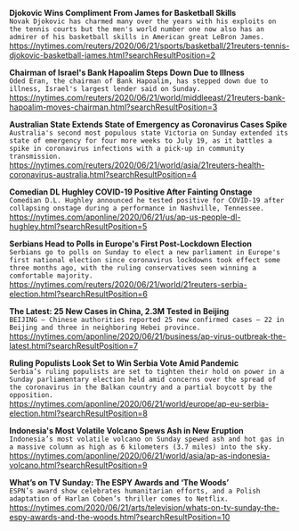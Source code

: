 **Djokovic Wins Compliment From James for Basketball Skills**\
`Novak Djokovic has charmed many over the years with his exploits on the tennis courts but the men's world number one now also has an admirer of his basketball skills in American great LeBron James.`\
https://nytimes.com/reuters/2020/06/21/sports/basketball/21reuters-tennis-djokovic-basketball-james.html?searchResultPosition=2

**Chairman of Israel's Bank Hapoalim Steps Down Due to Illness**\
`Oded Eran, the chairman of Bank Hapoalim, has stepped down due to illness, Israel's largest lender said on Sunday.`\
https://nytimes.com/reuters/2020/06/21/world/middleeast/21reuters-bank-hapoalim-moves-chairman.html?searchResultPosition=3

**Australian State Extends State of Emergency as Coronavirus Cases Spike**\
`Australia's second most populous state Victoria on Sunday extended its state of emergency for four more weeks to July 19, as it battles a spike in coronavirus infections with a pick-up in community transmission.`\
https://nytimes.com/reuters/2020/06/21/world/asia/21reuters-health-coronavirus-australia.html?searchResultPosition=4

**Comedian DL Hughley COVID-19 Positive After Fainting Onstage**\
`Comedian D.L. Hughley announced he tested positive for COVID-19 after collapsing onstage during a performance in Nashville, Tennessee. `\
https://nytimes.com/aponline/2020/06/21/us/ap-us-people-dl-hughley.html?searchResultPosition=5

**Serbians Head to Polls in Europe's First Post-Lockdown Election**\
`Serbians go to polls on Sunday to elect a new parliament in Europe's first national election since coronavirus lockdowns took effect some three months ago, with the ruling conservatives seen winning a comfortable majority.`\
https://nytimes.com/reuters/2020/06/21/world/21reuters-serbia-election.html?searchResultPosition=6

**The Latest: 25 New Cases in China, 2.3M Tested in Beijing**\
`BEIJING — Chinese authorities reported 25 new confirmed cases — 22 in Beijing and three in neighboring Hebei province. `\
https://nytimes.com/aponline/2020/06/21/business/ap-virus-outbreak-the-latest.html?searchResultPosition=7

**Ruling Populists Look Set to Win Serbia Vote Amid Pandemic**\
`Serbia’s ruling populists are set to tighten their hold on power in a Sunday parliamentary election held amid concerns over the spread of the coronavirus in the Balkan country and a partial boycott by the opposition. `\
https://nytimes.com/aponline/2020/06/21/world/europe/ap-eu-serbia-election.html?searchResultPosition=8

**Indonesia's Most Volatile Volcano Spews Ash in New Eruption**\
`Indonesia’s most volatile volcano on Sunday spewed ash and hot gas in a massive column as high as 6 kilometers (3.7 miles) into the sky.`\
https://nytimes.com/aponline/2020/06/21/world/asia/ap-as-indonesia-volcano.html?searchResultPosition=9

**What’s on TV Sunday: The ESPY Awards and ‘The Woods’**\
`ESPN’s award show celebrates humanitarian efforts, and a Polish adaptation of Harlan Coben’s thriller comes to Netflix.`\
https://nytimes.com/2020/06/21/arts/television/whats-on-tv-sunday-the-espy-awards-and-the-woods.html?searchResultPosition=10

